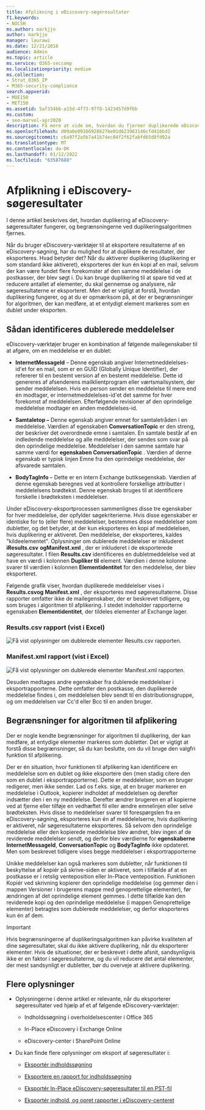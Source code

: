 ```yaml
---
title: Afplikning i eDiscovery-søgeresultater
f1.keywords:
- NOCSH
ms.author: markjjo
author: markjjo
manager: laurawi
ms.date: 12/21/2016
audience: Admin
ms.topic: article
ms.service: O365-seccomp
ms.localizationpriority: medium
ms.collection:
- Strat_O365_IP
- M365-security-compliance
search.appverid:
- MOE150
- MET150
ms.assetid: 5af334b6-a15d-4f73-97f8-1423457d9f6b
ms.custom:
- seo-marvel-apr2020
description: Få mere at vide om, hvordan du fjerner duplikerede eDiscovery-søgeresultater, så kun én kopi af en mail eksporteres.
ms.openlocfilehash: d09a0e09166928627be01d623963146cfd416bd2
ms.sourcegitcommit: c6a97f2a5b7a41b74ec84f2f62fabfd65d8fd92a
ms.translationtype: MT
ms.contentlocale: da-DK
ms.lasthandoff: 01/12/2022
ms.locfileid: "63587688"
---
```

# <a name="de-duplication-in-ediscovery-search-results"></a>Afplikning i eDiscovery-søgeresultater

I denne artikel beskrives det, hvordan duplikering af eDiscovery-søgeresultater fungerer, og begrænsningerne ved duplikeringsalgoritmen fjernes.
  
Når du bruger eDiscovery-værktøjer til at eksportere resultaterne af en eDiscovery-søgning, har du mulighed for at duplikere de resultater, der eksporteres. Hvad betyder det? Når du aktiverer duplikering (duplikering er som standard ikke aktiveret), eksporteres der kun én kopi af en mail, selvom der kan være fundet flere forekomster af den samme meddelelse i de postkasser, der blev søgt i. Du kan bruge duplikering til at spare tid ved at reducere antallet af elementer, du skal gennemse og analysere, når søgeresultaterne er eksporteret. Men det er vigtigt at forstå, hvordan duplikering fungerer, og at du er opmærksom på, at der er begrænsninger for algoritmen, der kan medføre, at et entydigt element markeres som en dublet under eksporten.
  
## <a name="how-duplicate-messages-are-identified"></a>Sådan identificeres dublerede meddelelser

eDiscovery-værktøjer bruger en kombination af følgende mailegenskaber til at afgøre, om en meddelelse er en dublet:
  
- **InternetMessageId** – Denne egenskab angiver Internetmeddelelses-id'et for en mail, som er en GUID (Globally Unique Identifier), der refererer til en bestemt version af en bestemt meddelelse. Dette id genereres af afsenderens mailklientprogram eller værtsmailsystem, der sender meddelelsen. Hvis en person sender en meddelelse til mere end én modtager, er internetmeddelelses-id'et det samme for hver forekomst af meddelelsen. Efterfølgende revisioner af den oprindelige meddelelse modtager en anden meddelelses-id. 

- **Samtaletop –** Denne egenskab angiver emnet for samtaletråden i en meddelelse. Værdien af egenskaben **ConversationTopic** er den streng, der beskriver det overordnede emne i samtalen. En samtale består af en indledende meddelelse og alle meddelelser, der sendes som svar på den oprindelige meddelelse. Meddelelser i den samme samtale har samme værdi for **egenskaben ConversationTopic** . Værdien af denne egenskab er typisk linjen Emne fra den oprindelige meddelelse, der afsvarede samtalen. 

- **BodyTagInfo** – Dette er en intern Exchange butiksegenskab. Værdien af denne egenskab beregnes ved at kontrollere forskellige attributter i meddelelsens brødtekst. Denne egenskab bruges til at identificere forskelle i brødteksten i meddelelser. 

Under eDiscovery-eksportprocessen sammenlignes disse tre egenskaber for hver meddelelse, der opfylder søgekriterierne. Hvis disse egenskaber er identiske for to (eller flere) meddelelser, bestemmes disse meddelelser som dubletter, og det betyder, at der kun eksporteres én kopi af meddelelsen, hvis duplikering er aktiveret. Den meddelelse, der eksporteres, kaldes "kildeelementet". Oplysninger om dublerede meddelelser er inkluderet **iResults.csv** **ogManifest.xml** , der er inkluderet i de eksporterede søgeresultater. I filen **Results.csv** identificeres en dubletmeddelelse ved at have en værdi i kolonnen **Dupliker til** element. Værdien i denne kolonne svarer til værdien i kolonnen **Elementidentitet** for den meddelelse, der blev eksporteret. 
  
Følgende grafik viser, hvordan duplikerede meddelelser vises i **Results.csvog** **Manifest.xml** , der eksporteres med søgeresultaterne. Disse rapporter omfatter ikke de mailegenskaber, der er beskrevet tidligere, og som bruges i algoritmen til afplikering. I stedet indeholder rapporterne egenskaben **Elementidentitet**, der tildeles elementer af Exchange lager. 
  
 ### <a name="resultscsv-report-viewed-in-excel"></a>Results.csv rapport (vist i Excel)
  
![Få vist oplysninger om dublerede elementer Results.csv rapporten.](../media/e3d64004-3b91-4cba-b6f3-934b46cbdcdb.png)
  
 ### <a name="manifestxml-report-viewed-in-excel"></a>Manifest.xml rapport (vist i Excel)
  
![Få vist oplysninger om dublerede elementer Manifest.xml rapporten.](../media/69aa4786-9883-46ff-bcae-b35e0daf4a6d.png)
  
Desuden medtages andre egenskaber fra dublerede meddelelser i eksportrapporterne. Dette omfatter den postkasse, den duplikerede meddelelse findes i, om meddelelsen blev sendt til en distributionsgruppe, og om meddelelsen var Cc'd eller Bcc til en anden bruger.
  
## <a name="limitations-of-the-de-duplication-algorithm"></a>Begrænsninger for algoritmen til afplikering

Der er nogle kendte begrænsninger for algoritmen til duplikering, der kan medføre, at entydige elementer markeres som dubletter. Det er vigtigt at forstå disse begrænsninger, så du kan beslutte, om du vil bruge den valgfri funktion til afplikering.
  
Der er én situation, hvor funktionen til afplikering kan identificere en meddelelse som en dublet og ikke eksportere den (men stadig citere den som en dublet i eksportrapporterne). Dette er meddelelser, som en bruger redigerer, men ikke sender. Lad os f.eks. sige, at en bruger markerer en meddelelse i Outlook, kopierer indholdet af meddelelsen og derefter indsætter den i en ny meddelelse. Derefter ændrer brugeren en af kopierne ved at fjerne eller tilføje en vedhæftet fil eller ændre emnelinjen eller selve brødteksten. Hvis disse to meddelelser svarer til forespørgslen fra en eDiscovery-søgning, eksporteres kun én af meddelelserne, hvis duplikering er aktiveret, når søgeresultaterne eksporteres. Så selvom den oprindelige meddelelse eller den kopierede meddelelse blev ændret, blev ingen af de reviderede meddelelser sendt, og derfor blev værdierne for **egenskaberne InternetMessageId**, **ConversationTopic** og **BodyTagInfo** ikke opdateret. Men som beskrevet tidligere vises begge meddelelser i eksportrapporterne 
  
Unikke meddelelser kan også markeres som dubletter, når funktionen til beskyttelse af kopiér på skrive-siden er aktiveret, som i tilfælde af at en postkasse er i retslig venteposition eller In-Place venteposition. Funktionen Kopiér ved skrivning kopierer den oprindelige meddelelse (og gemmer den i mappen Versioner i brugerens mappe med genoprettelige elementer), før ændringen af det oprindelige element gemmes. I dette tilfælde kan den reviderede kopi og den oprindelige meddelelse (i mappen Genoprettelige elementer) betragtes som dublerede meddelelser, og derfor eksporteres kun én af dem.
  
> [!IMPORTANT]
> Hvis begrænsningerne af duplikeringsalgoritmen kan påvirke kvaliteten af dine søgeresultater, skal du ikke aktivere duplikering, når du eksporterer elementer. Hvis de situationer, der er beskrevet i dette afsnit, sandsynligvis ikke er en faktor i søgeresultaterne, og du vil reducere det antal elementer, der mest sandsynligt er dubletter, bør du overveje at aktivere duplikering. 
  
## <a name="more-information"></a>Flere oplysninger

- Oplysningerne i denne artikel er relevante, når du eksporterer søgeresultater ved hjælp af et af følgende eDiscovery-værktøjer:

  - Indholdssøgning i overholdelsescenter i Office 365

  - In-Place eDiscovery i Exchange Online

  - eDiscovery-center i SharePoint Online

- Du kan finde flere oplysninger om eksport af søgeresultater i:

  - [Eksportér indholdssøgning](export-search-results.md)

  - [Eksportere en rapport for indholdssøgning](export-a-content-search-report.md)

  - [Eksportér In-Place eDiscovery-søgeresultater til en PST-fil](/exchange/security-and-compliance/in-place-ediscovery/export-search-results)

  - [Eksportér indhold, og opret rapporter i eDiscovery-centeret](/SharePoint/governance/export-content-and-create-reports-in-the-ediscovery-center)
